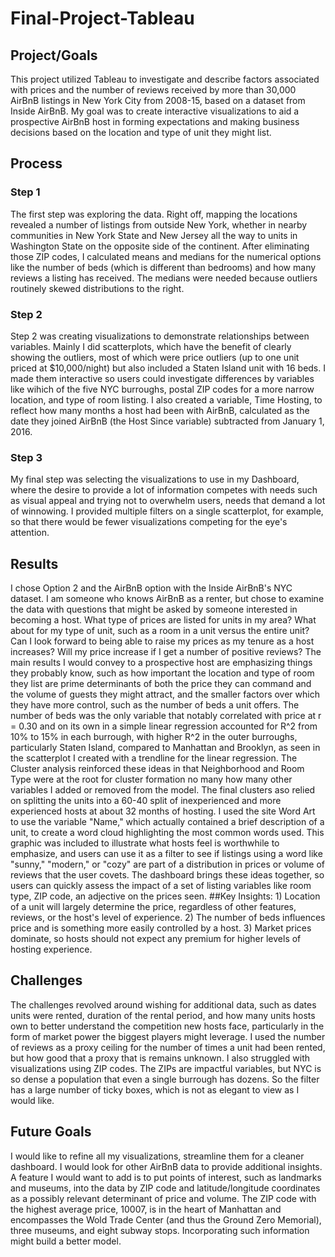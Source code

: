 # Final-Project-Tableau

## Project/Goals
This project utilized Tableau to investigate and describe factors associated with prices and the number of reviews received by more than 30,000 AirBnB listings in New York City from 2008-15, based on a dataset from Inside AirBnB. My goal was to create interactive visualizations to aid a prospective AirBnB host in forming expectations and making business decisions based on the location and type of unit they might list.

## Process
### Step 1
The first step was exploring the data. Right off, mapping the locations revealed a number of listings from outside New York, whether in nearby communities in New York State and New Jersey all the way to units in Washington State on the opposite side of the continent. After eliminating those ZIP codes, I calculated means and medians for the numerical options like the number of beds (which is different than bedrooms) and how many reviews a listing has received. The medians were needed because outliers routinely skewed distributions to the right.
### Step 2
Step 2 was creating visualizations to demonstrate relationships between variables. Mainly I did scatterplots, which have the benefit of clearly showing the outliers, most of which were price outliers (up to one unit priced at $10,000/night) but also included a Staten Island unit with 16 beds. I made them interactive so users could investigate differences by variables like wihich of the five NYC burroughs, postal ZIP codes for a more narrow location, and type of room listing. I also created a variable, Time Hosting, to reflect how many months a host had been with AirBnB, calculated as the date they joined AirBnB (the Host Since variable) subtracted from January 1, 2016.
### Step 3
My final step was selecting the visualizations to use in my Dashboard, where the desire to provide a lot of information competes with needs such as visual appeal and trying not to overwhelm users, needs that demand a lot of winnowing. I provided multiple filters on a single scatterplot, for example, so that there would be fewer visualizations competing for the eye's attention.

## Results
I chose Option 2 and the AirBnB option with the Inside AirBnB's NYC dataset. I am someone who knows AirBnB as a renter, but chose to examine the data with questions that might be asked by someone interested in becoming a host. What type of prices are listed for units in my area? What about for my type of unit, such as a room in a unit versus the entire unit? Can I look forward to being able to raise my prices as my tenure as a host increases? Will my price increase if I get a number of positive reviews? 
The main results I would convey to a prospective host are emphasizing things they probably know, such as how important the location and type of room they list are prime determinants of both the price they can command and the volume of guests they might attract, and the smaller factors over which they have more control, such as the number of beds a unit offers. The number of beds was the only variable that notably correlated with price at r = 0.30 and on its own in a simple linear regression accounted for R^2 from 10% to 15% in each burrough, with higher R^2 in the outer burroughs, particularly Staten Island, compared to Manhattan and Brooklyn, as seen in the scatterplot I created with a trendline for the linear regression.
The Cluster analysis reinforced these ideas in that Neighborhood and Room Type were at the root for cluster formation no many how many other variables I added or removed from the model. The final clusters aso relied on splitting the units into a 60-40 split of inexperienced and more experienced hosts at about 32 months of hosting.
I used the site Word Art to use the variable "Name," which actually contained a brief description of a unit, to create a word cloud highlighting the most common words used. This graphic was included to illustrate what hosts feel is worthwhile to emphasize, and users can use it as a filter to see if listings using a word like "sunny," "modern," or "cozy" are part of a distribution in prices or volume of reviews that the user covets.
The dashboard brings these ideas together, so users can quickly assess the impact of a set of listing variables like room type, ZIP code, an adjective on the prices seen.
    ##Key Insights:
    1) Location of a unit will largely determine the price, regardless of other features, reviews, or the host's level of experience.
    2) The number of beds influences price and is something more easily controlled by a host.
    3) Market prices dominate, so hosts should not expect any premium for higher levels of hosting experience.

## Challenges 
The challenges revolved around wishing for additional data, such as dates units were rented, duration of the rental period, and how many units hosts own to better understand the competition new hosts face, particularly in the form of market power the biggest players might leverage. I used the number of reviews as a proxy ceiling for the number of times a unit had been rented, but how good that a proxy that is remains unknown. I also struggled with visualizations using ZIP codes. The ZIPs are impactful variables, but NYC is so dense a population that even a single burrough has dozens. So the filter has a large number of ticky boxes, which is not as elegant to view as I would like.

## Future Goals
I would like to refine all my visualizations, streamline them for a cleaner dashboard. I would look for other AirBnB data to provide additional insights. A feature I would want to add is to put points of interest, such as landmarks and museums, into the data by ZIP code and latitude/longitude coordinates as a possibly relevant determinant of price and volume. The ZIP code with the highest average price, 10007, is in the heart of Manhattan and encompasses the Wold Trade Center (and thus the Ground Zero Memorial), three museums, and eight subway stops. Incorporating such information might build a better model.


